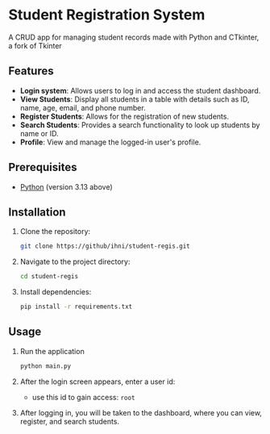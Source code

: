 # Student Registration System
A CRUD app for managing student records made with Python and CTkinter, a fork of Tkinter

## Features
- **Login system**: Allows users to log in and access the student dashboard.
- **View Students**: Display all students in a table with details such as ID, name, age, email, and phone number.
- **Register Students**: Allows for the registration of new students.
- **Search Students**: Provides a search functionality to look up students by name or ID.
- **Profile**: View and manage the logged-in user's profile.

## Prerequisites
- [Python](https://www.python.org/downloads/) (version 3.13 above)

## Installation

1. Clone the repository:
    ```bash
    git clone https://github/ihni/student-regis.git
    ```

2. Navigate to the project directory:
    ```bash
    cd student-regis
    ```
3. Install dependencies:
    ```bash
    pip install -r requirements.txt

## Usage
1. Run the application
    ```bash
    python main.py
    ```
2. After the login screen appears, enter a user id:
    - use this id to gain access: `root`

3. After logging in, you will be taken to the dashboard, where you can view, register, and search students.